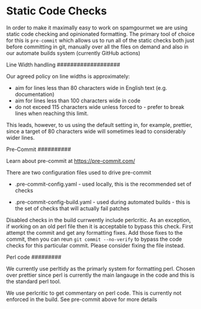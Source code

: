 # Static Code Checks

In order to make it maximally easy to work on spamgourmet we are using static
code checking and opinionated formatting. The primary tool of choice for this is
`pre-commit` which allows us to run all of the static checks both just before
committing in git, manually over all the files on demand and also in our
automate builds system (currently GitHub actions)

Line Width handling
###################

Our agreed policy on line widths is approximately:

- aim for lines less than 80 characters wide in English text
  (e.g. documentation)
- aim for lines less than 100 characters wide in code
- do not exceed 115 characters wide unless forced to - prefer to break lines
  when reaching this limit.

This leads, however, to us using the default setting in, for example, prettier,
since a target of 80 characters wide will sometimes lead to considerably wider
lines.

Pre-Commit
##########

Learn about pre-commit at <https://pre-commit.com/>

There are two configuration files used to drive pre-commit

- .pre-commit-config.yaml - used locally, this is the recommended set of checks

- .pre-commit-config-build.yaml - used during automated builds - this is the set
  of checks that will actually fail patches

Disabled checks in the build currwently include perlcritic. As an exception, if
working on an old perl file then it is acceptable to bypass this check. First
attempt the commit and get any formatting fixes. Add those fixes to the commit,
then you can reun `git commit --no-verify` to bypass the code checks for this
particular commit. Please consider fixing the file instead.

Perl code
#########

We currently use perltidy as the primarly system for formatting perl. Chosen
over prettier since perl is currently the main langauge in the code and this is
the standard perl tool.

We use perlcritic to get commentary on perl code. This is currently not enforced
in the build. See pre-commit above for more details
